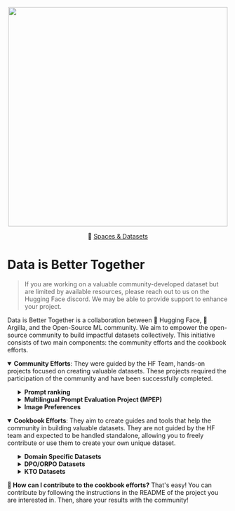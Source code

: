 <p align="center">
  <img src="https://huggingface.co/blog/assets/community-datasets/thumbnail.png" width="500px"/>
</p>

<p align="center">🤗 <a href="https://huggingface.co/data-is-better-together" target="_blank">Spaces & Datasets</a></p>

# Data is Better Together

> If you are working on a valuable community-developed dataset but are limited by available resources, please reach out to us on the Hugging Face discord. We may be able to provide support to enhance your project.

Data is Better Together is a collaboration between 🤗 Hugging Face, 🏓 Argilla, and the Open-Source ML community. We aim to empower the open-source community to build impactful datasets collectively. This initiative consists of two main components: the community efforts and the cookbook efforts.

<details open>
  <summary><strong>Community Efforts</strong>: They were guided by the HF Team, hands-on projects focused on creating valuable datasets. These projects required the participation of the community and have been successfully completed.</summary>

  <ul>
  <details>
  <summary><strong>Prompt ranking</strong></summary>

  - **Goal**: This project aimed to create a dataset of 10k prompts ranked by quality. These prompts included both synthetic and human-generated from various datasets. The intention was to use the final dataset for prompt ranking tasks or synthetic data generation. You can find more information about this project in the [prompt ranking README](community-efforts/prompt_ranking/README.md)
  - **How**: First, we prepared a dataset with the prompts to be ranked using Argilla in a Hugging Face Space. Then, we invited the community to rank the prompts based on their quality. Finally, we collected the annotations and released the dataset.
  - **Result**: Over 385 people joined this initiative! Thanks to their contribution, we released [data-is-better-together/10k_prompts_ranked](https://huggingface.co/datasets/data-is-better-together/10k_prompts_ranked). This dataset can be used for different tasks as you can filter the higher-quality prompts (for instance, see the MPEP project) and generate the corresponding completions. You can also find some models built on top of it [here](https://huggingface.co/models?dataset=dataset:data-is-better-together/10k_prompts_ranked).
  </details>


  <details>
  <summary><strong>Multilingual Prompt Evaluation Project (MPEP)</strong></summary>

  - **Goal**: There are not enough language-specific benchmarks for open LLMs! So, we wanted to create a leaderboard for more languages by leveraging the community. This way, we could evaluate the performance of models using [AlpacaEval](https://github.com/tatsu-lab/alpaca_eval). You can find more information about this project in the [MPEP README](community-efforts/prompt_translation/README.md).
  - **How**: We selected a subset of 500 high-quality prompts from the [data-is-better-together/10k_prompts_ranked](https://huggingface.co/datasets/data-is-better-together/10k_prompts_ranked) (see the prompt ranking project) and asked the community to help us translate this curated prompt dataset into different languages.
  - **Result**: We achieved to translate the whole dataset for Dutch and Russian, and almost finished with Spanish. Many other languages have also joined this initiative. You can take a look at the resulting datasets [here](https://huggingface.co/datasets?search=MPEP).
  </details>

  <details>
  <summary><strong>Image Preferences</strong></summary>

  - **Goal**: This project aims to create 10K text to image preference pairs. These pairs can be used to evaluate the performance of image generation models across a wide variety of common image categories, based on prompt with varying levels of difficulty. You can find more information about this project in the [image preferences README](community-efforts/image_preferences/README.md) or within the [blogpost](https://huggingface.co/blog/image-preferences).
  - **How**: We use the prompts from [fal/imgsys-results](https://huggingface.co/datasets/fal/imgsys-results), these prompts are evolved based on complexity and quality for various image categories. We then asked the community to annotate the preference between two generated images for each prompt.
  - **Result**: We achieved to annotate 10K preference pairs. You can take a look at the resulting dataset [here](https://huggingface.co/datasets/data-is-better-together/open-image-preferences-v1-binarized).
  </details>
</ul>

<details open>
  <summary><strong>Cookbook Efforts</strong>: They aim to create guides and tools that help the community in building valuable datasets. They are not guided by the HF team and expected to be handled standalone, allowing you to freely contribute or use them to create your own unique dataset.</summary>

  <ul>
  <details>
  <summary><strong>Domain Specific Datasets</strong></summary>

  This project aims to bootstrap the creation of more domain-specific datasets for training models. The **goal** is to create a set of tools that help users to collaborate with domain experts. Find out more in the [Domain Specific Datasets README.](cookbook-efforts/domain-specific-datasets/README.md)
  </details>

  <details>
  <summary><strong>DPO/ORPO Datasets</strong></summary>

  Many languages do not have DPO datasets openly shared on the Hugging Face Hub. The [data-is-better-together/preference_data_by_language](https://huggingface.co/spaces/data-is-better-together/preference_data_by_language) Space gives you an overview of language coverage of DPO datasets for different languages. The **goal** of this project is to help foster a community of people building more DPO-style datasets for different languages. Find out more in this [DPO/ORPO datasets README](cookbook-efforts/dpo-orpo-preference/README.md).
</details>

  <details>
  <summary><strong>KTO Datasets</strong></summary>

  KTO is another type of preference dataset that can be used to train models to make decisions. Unlike DPO, it doesn't require two candidate responses. Instead, it relies on a simple binary preference, i.e. 👍👎. Thus, data is easier to collect and annotate. The **goal** of this project is to help the community create their own KTO dataset. Find out more in this [KTO datasets README](cookbook-efforts/kto-preference/README.md)

  </details>
  </ul>

**🤝​ How can I contribute to the cookbook efforts?** That's easy! You can contribute by following the instructions in the README of the project you are interested in. Then, share your results with the community!

</details>
